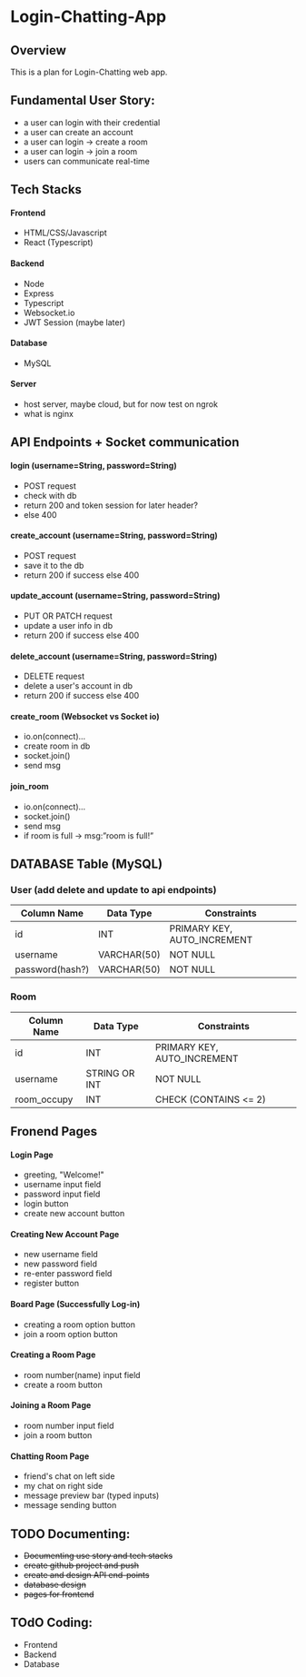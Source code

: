 # Login-Chatting-App

## Overview
This is a plan for Login-Chatting web app.

## Fundamental User Story:
- a user can login with their credential
- a user can create an account
- a user can login -> create a room
- a user can login -> join a room
- users can communicate real-time

## Tech Stacks
#### Frontend
- HTML/CSS/Javascript
- React (Typescript)
#### Backend
- Node
- Express
- Typescript
- Websocket.io
- JWT Session (maybe later)
#### Database
- MySQL
#### Server
- host server, maybe cloud, but for now test on ngrok
- what is nginx

## API Endpoints + Socket communication
#### login (username=String, password=String)
- POST request
- check with db
- return 200 and token session for later header?
- else 400
#### create_account (username=String, password=String)
- POST request
- save it to the db
- return 200 if success else 400
#### update_account (username=String, password=String)
- PUT OR PATCH request
- update a user info in db
- return 200 if success else 400
#### delete_account (username=String, password=String)
- DELETE request
- delete a user's account in db
- return 200 if success else 400

#### create_room (Websocket vs Socket io)
- io.on(connect)...
- create room in db
- socket.join()
- send msg
#### join_room
- io.on(connect)... 
- socket.join()
- send msg
- if room is full -> msg:”room is full!”

## DATABASE Table (MySQL)
### User (add delete and update to api endpoints)
| Column Name | Data Type | Constraints                |
|-------------|-----------|----------------------------|
| id         | INT       | PRIMARY KEY, AUTO_INCREMENT | 
| username    | VARCHAR(50) | NOT NULL     |
| password(hash?)    | VARCHAR(50) | NOT NULL     |
### Room
| Column Name | Data Type | Constraints                |
|-------------|-----------|----------------------------|
| id         | INT       | PRIMARY KEY, AUTO_INCREMENT | 
| username    | STRING OR INT | NOT NULL     |
| room_occupy| INT | CHECK (CONTAINS <= 2)|

## Fronend Pages
#### Login Page
- greeting, "Welcome!"
- username input field
- password input field
- login button
- create new account button
#### Creating New Account Page
- new username field
- new password field
- re-enter password field
- register button
#### Board Page (Successfully Log-in)
- creating a room option button
- join a room option button
#### Creating a Room Page
- room number(name) input field
- create a room button
#### Joining a Room Page
- room number input field
- join a room button
#### Chatting Room Page
- friend's chat on left side
- my chat on right side
- message preview bar (typed inputs)
- message sending button

## TODO Documenting:
- ~~Documenting use story and tech stacks~~
- ~~create github project and push~~
- ~~create and design API end-points~~
- ~~database design~~
- ~~pages for frontend~~

## TOdO Coding:
- Frontend
- Backend
- Database

